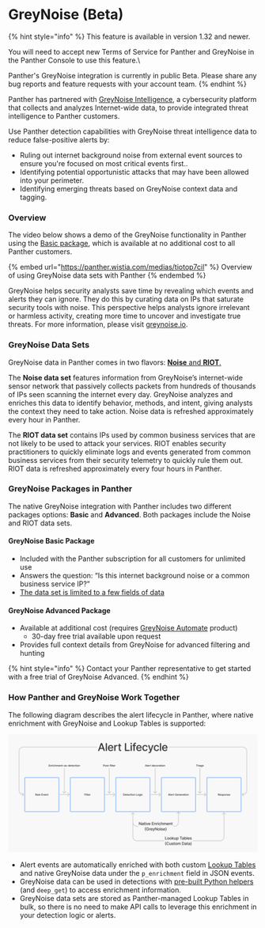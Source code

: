 # GreyNoise (Beta)

{% hint style="info" %}
This feature is available in version 1.32 and newer.

You will need to accept new Terms of Service for Panther and GreyNoise in the Panther Console to use this feature.\


Panther's GreyNoise integration is currently in public Beta. Please share any bug reports and feature requests with your account team.
{% endhint %}

Panther has partnered with [GreyNoise Intelligence](https://www.greynoise.io/), a cybersecurity platform that collects and analyzes Internet-wide data, to provide integrated threat intelligence to Panther customers.&#x20;

Use Panther detection capabilities with GreyNoise threat intelligence data to reduce false-positive alerts by:

* Ruling out internet background noise from external event sources to ensure you're focused on most critical events first..
* Identifying potential opportunistic attacks that may have been allowed into your perimeter.
* Identifying emerging threats based on GreyNoise context data and tagging.

### Overview

The video below shows a demo of the GreyNoise functionality in Panther using the [Basic package](./#packaging-and-cost), which is available at no additional cost to all Panther customers.

{% embed url="https://panther.wistia.com/medias/tiotop7cil" %}
Overview of using GreyNoise data sets with Panther
{% endembed %}

GreyNoise helps security analysts save time by revealing which events and alerts they can ignore. They do this by curating data on IPs that saturate security tools with noise. This perspective helps analysts ignore irrelevant or harmless activity, creating more time to uncover and investigate true threats. For more information, please visit [greynoise.io](https://www.greynoise.io/).

### GreyNoise Data Sets

GreyNoise data in Panther comes in two flavors: [**Noise** and **RIOT**.](https://docs.greynoise.io/docs/understanding-greynoise-data-sets)

The **Noise data set** features information from GreyNoise’s internet-wide sensor network that passively collects packets from hundreds of thousands of IPs seen scanning the internet every day. GreyNoise analyzes and enriches this data to identify behavior, methods, and intent, giving analysts the context they need to take action. Noise data is refreshed approximately every hour in Panther.

The **RIOT data set** contains IPs used by common business services that are not likely to be used to attack your services. RIOT enables security practitioners to quickly eliminate logs and events generated from common business services from their security telemetry to quickly rule them out. RIOT data is refreshed approximately every four hours in Panther.

### GreyNoise Packages in Panther

The native GreyNoise integration with Panther includes two different packages options: **Basic** and **Advanced**. Both packages include the Noise and RIOT data sets.

#### GreyNoise Basic Package

* Included with the Panther subscription for all customers for unlimited use
* Answers the question: “Is this internet background noise or a common business service IP?”
* [The data set is limited to a few fields of data](basic-vs.-advanced.md)

#### GreyNoise Advanced Package

* Available at additional cost (requires [GreyNoise Automate](https://www.greynoise.io/pricing) product)
  * 30-day free trial available upon request
* Provides full context details from GreyNoise for advanced filtering and hunting&#x20;

{% hint style="info" %}
Contact your Panther representative to get started with a free trial of GreyNoise Advanced.
{% endhint %}

### How Panther and GreyNoise Work Together

The following diagram describes the alert lifecycle in Panther, where native enrichment with GreyNoise and Lookup Tables is supported:&#x20;

![](<../../.gitbook/assets/image (7) (1) (1).png>)

* Alert events are automatically enriched with both custom [Lookup Tables](../lookup-tables/) and native GreyNoise data under the `p_enrichment` field in JSON events.
* GreyNoise data can be used in detections with [pre-built Python helpers](greynoise-helper-function-usage-and-methods.md) (and `deep_get`) to access enrichment information.
* GreyNoise data sets are stored as Panther-managed Lookup Tables in bulk, so there is no need to make API calls to leverage this enrichment in your detection logic or alerts.
